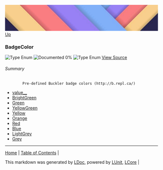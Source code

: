 ![](../Content/LDoc-banner-small.png "")
[Up](../LDoc.md)
### BadgeColor
![Type Enum ](http://b.repl.ca/v1/Type-Enum%20-lightgrey.png "") ![Documented 0%](http://b.repl.ca/v1/Documented-0%25-red.png "")
![Type Enum ](http://b.repl.ca/v1/Type-Enum%20-lightgrey.png "")
[View Source](../Markdown/GitHubMarkdown.cs)
###### Summary

            Pre-defined Buckler badge colors (http://b.repl.ca/)
            
 - [value__](BadgeColor_value__.md)
 - [BrightGreen](BadgeColor_BrightGreen.md)
 - [Green](BadgeColor_Green.md)
 - [YellowGreen](BadgeColor_YellowGreen.md)
 - [Yellow](BadgeColor_Yellow.md)
 - [Orange](BadgeColor_Orange.md)
 - [Red](BadgeColor_Red.md)
 - [Blue](BadgeColor_Blue.md)
 - [LightGrey](BadgeColor_LightGrey.md)
 - [Grey](BadgeColor_Grey.md)


---

[Home](../../README.md) | [Table of Contents](../../TableOfContents.md) | 


This markdown was generated by [LDoc](https://github.com/CodeSingularity/LDoc), powered by [LUnit](https://github.com/CodeSingularity/LUnit), [LCore](https://github.com/CodeSingularity/LCore) | 

